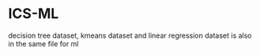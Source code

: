 # ICS-ML

decision tree dataset, kmeans dataset and linear regression dataset is also in the same file for ml
